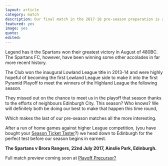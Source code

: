 ```yaml
---
layout: article
category: match
description: Our final match in the 2017-18 pre-season preparation is against The Spartans at Ainslie Park on the 22nd July.
featured: yes
image: yes
quote:
edited:
---
```

Legend has it the Spartans won their greatest victory in August of 480BC. The Spartans FC, however, have been winning some other accolades in far more recent history.

The Club won the inaugural Lowland League title in 2013-14 and were highly hopeful of becoming the first Lowland League side to make it into the first Pyramid Playoff to meet the winners of the Highland League the following season.

They missed out on the chance to meet us in the playoff that season thanks to the efforts of neighbours Edinburgh City.  This season? Who knows? We will definitely both be doing our best to make that happen this time round,

Which makes the last of our pre-season matches all the more interesting.

After a run of home games against higher League competition, (you have bought your [Season Ticket Taster](/2017/06/05/season-ticket-taster/)?) we head down to Edinburgh for the perfect test before our season begins in earnest.

**The Spartans v Brora Rangers, 22nd July 2017, Ainslie Park, Edinburgh.**

Full match preview coming soon at [Playoff Precursor?](/2017/07/22/spartans-away/)
